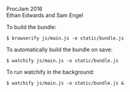 ProcJam 2016  
Ethan Edwards and Sam Engel 
  

To build the bundle:
```
$ browserify js/main.js -o static/bundle.js  
```
To automatically build the bundle on save:
```
$ watchify js/main.js -o static/bundle.js  
```
To run watchify in the background:
```
$ watchify js/main.js -o static/bundle.js &  
```
